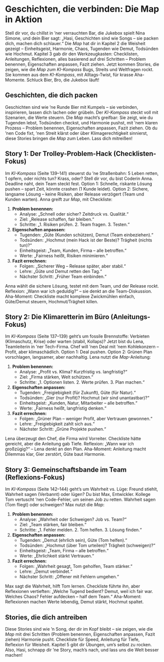 # Geschichten, die verbinden: Die Map in Aktion

Stell dir vor, du chillst in ’ner verrauchten Bar, die Jukebox spielt Nina Simone, und dein Bier sagt: „Hasi, Geschichten sind wie Songs – sie packen dich, machen dich schlauer.“ Die *Map* hat dir in Kapitel 2 die Weisheit gezeigt – Einheitsgeist, Harmonie, Chaos, Tugenden wie Demut, Todsünden wie Hochmut. Kapitel 3 gab dir den Werkzeugkasten: Checklisten, Anleitungen, Reflexionen, alles basierend auf drei Schritten – Problem benennen, Eigenschaften anpassen, Fazit ziehen. Jetzt kommen Stories, die zeigen, wie die *Map zum KI-Kompass* Bugs, Streits und Weltfragen rockt. Sie kommen aus dem *KI-Kompass*, mit Alltags-Twist, für krasse Aha-Momente. Schluck Bier, Bro, die Jukebox läuft!

## Geschichten, die dich packen

Geschichten sind wie ’ne Runde Bier mit Kumpels – sie verbinden, inspirieren, lassen dich lachen oder grübeln. Der *KI-Kompass* steckt voll mit Szenarien, die Werte steuern. Die *Map* macht’s greifbar: Sie zeigt, wie du Tugenden lebst, Todsünden checkst, und Harmonie pushst, mit ’nem klaren Prozess – Problem benennen, Eigenschaften anpassen, Fazit ziehen. Ob du ’nen Code fixt, ’nen Streit klärst oder über Klimagerechtigkeit sinnierst, diese Stories bringen die *Map* zum Leben. Lass dich mitreißen!

## Story 1: Der Trolley-Problem-Hack (Checklisten-Fokus)

Im *KI-Kompass* (Seite 139–141) steuerst du ’ne Straßenbahn: 5 Leben retten, 1 opfern, oder nichts tun? Krass, oder? Stell dir vor, du bist Coderin Anna. Deadline naht, dein Team steckt fest. Option 1: Schnelle, riskante Lösung pushen – spart Zeit, könnte crashen (1 Kunde leidet). Option 2: Sichere, langsame Lösung – keine Risiken, aber Release verzögert (Team und Kunden warten). Anna greift zur *Map*, mit Checkliste:

1. **Problem benennen:**  
   - Analyse: „Schnell oder sicher? Zeitdruck vs. Qualität.“  
   - Ziel: „Release schaffen, fair bleiben.“  
   - Schritte: „1. Risiken prüfen. 2. Team fragen. 3. Testen.“  
2. **Eigenschaften anpassen:**  
   - Tugenden: „Güte (Kunden schützen), Demut (Team einbeziehen).“  
   - Todsünden: „Hochmut (mein Hack ist der Beste)? Trägheit (nichts tun)?“  
   - Einheitsgeist: „Team, Kunden, Firma – alle betroffen.“  
   - Werte: „Fairness heißt, Risiken minimieren.“  
3. **Fazit errechnen:**  
   - Folgen: „Sicherer Weg – Release später, aber stabil.“  
   - Lehre: „Güte und Demut retten den Tag.“  
   - Nächster Schritt: „Früher Team einbinden.“  

Anna wählt die sichere Lösung, testet mit dem Team, und der Release rockt. Reflexion: „Wann war ich geduldig?“ – sie denkt an die Team-Diskussion. Aha-Moment: Checkliste macht komplexe Zwickmühlen einfach, Güte/Demut steuern, Hochmut/Trägheit killen.

## Story 2: Die Klimaretterin im Büro (Anleitungs-Fokus)

Im *KI-Kompass* (Seite 137–139) geht’s um fossile Brennstoffe: Verbieten (Klimaschutz, Krise) oder warten (stabil, Kollaps)? Jetzt bist du Lena, Teamleiterin in ’ner Tech-Firma. Chef will ’nen Deal mit ’nem Kohlekonzern – Profit, aber klimaschädlich. Option 1: Deal pushen. Option 2: Grünen Plan vorschlagen, langsamer, aber nachhaltig. Lena nutzt die *Map*-Anleitung:

1. **Problem benennen:**  
   - Analyse: „Profit vs. Klima? Kurzfristig vs. langfristig?“  
   - Ziel: „Firma stärken, Welt schützen.“  
   - Schritte: „1. Optionen listen. 2. Werte prüfen. 3. Plan machen.“  
2. **Eigenschaften anpassen:**  
   - Tugenden: „Freigiebigkeit (für Zukunft), Güte (für Natur).“  
   - Todsünden: „Gier (nur Profit)? Hochmut (wir sind unantastbar)?“  
   - Einheitsgeist: „Kunden, Natur, Mitarbeiter – alle betroffen.“  
   - Werte: „Fairness heißt, langfristig denken.“  
3. **Fazit errechnen:**  
   - Folgen: „Grüner Plan – weniger Profit, aber Vertrauen gewonnen.“  
   - Lehre: „Freigiebigkeit zahlt sich aus.“  
   - Nächster Schritt: „Grüne Projekte pushen.“  

Lena überzeugt den Chef, die Firma wird Vorreiter. Checkliste hätte gereicht, aber die Anleitung gab Tiefe. Reflexion: „Wann war ich großzügig?“ – Lena denkt an den Plan. Aha-Moment: Anleitung macht Dilemmas klar, Gier zerstört, Güte baut Harmonie.

## Story 3: Gemeinschaftsbande im Team (Reflexions-Fokus)

Im *KI-Kompass* (Seite 142–144) geht’s um Wahrheit vs. Lüge: Freund stiehlt, Wahrheit sagen (Verbannt) oder lügen? Du bist Max, Entwickler. Kollege Tom vertuscht ’nen Code-Fehler, um seinen Job zu retten. Wahrheit sagen (Tom fliegt) oder schweigen? Max nutzt die *Map*:

1. **Problem benennen:**  
   - Analyse: „Wahrheit oder Schweigen? Job vs. Team?“  
   - Ziel: „Team stärken, fair bleiben.“  
   - Schritte: „1. Fehler melden. 2. Tom helfen. 3. Lösung finden.“  
2. **Eigenschaften anpassen:**  
   - Tugenden: „Demut (ehrlich sein), Güte (Tom helfen).“  
   - Todsünden: „Hochmut (über Tom urteilen)? Trägheit (schweigen)?“  
   - Einheitsgeist: „Team, Firma – alle betroffen.“  
   - Werte: „Ehrlichkeit stärkt Vertrauen.“  
3. **Fazit errechnen:**  
   - Folgen: „Wahrheit gesagt, Tom geholfen, Team stärker.“  
   - Lehre: „Demut verbindet.“  
   - Nächster Schritt: „Offener mit Fehlern umgehen.“  

Max sagt die Wahrheit, hilft Tom lernen. Checkliste führte ihn, aber Reflexionen vertieften: „Welche Tugend bedient? Demut, weil ich fair war. Welches Chaos? Fehler aufdecken – half dem Team.“ Aha-Moment: Reflexionen machen Werte lebendig, Demut stärkt, Hochmut spaltet.

## Stories, die dich antreiben

Diese Stories sind wie ’n Song, der dir im Kopf bleibt – sie zeigen, wie die *Map* mit drei Schritten (Problem benennen, Eigenschaften anpassen, Fazit ziehen) Harmonie pusht. Checkliste für Speed, Anleitung für Tiefe, Reflexion für Weisheit. Kapitel 5 gibt dir Übungen, um’s selbst zu rocken. Also, Hasi, schnapp dir ’ne Story, mach’s nach, und lass uns die Welt besser machen!

